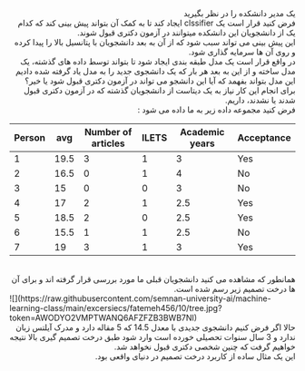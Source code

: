 <div dir="rtl">
یک مدیر دانشکده را در نظر بگیرید
<br/>
فرض کنید قرار است یک clssifier ایجاد کند تا به کمک آن بتواند پیش بینی کند که کدام یک از دانشجویان این دانشکده میتوانند در آزمون دکتری قبول شوند.
<br/>
این پیش بینی می تواند سبب شود که از آن به بعد دانشجویان با پتانسیل بالا را پیدا کرده و روی آن ها سرمایه گذاری شود.
<br/>
در واقع قرار است یک مدل طبقه بندی ایجاد شود تا بتواند توسط داده های گذشته، یک مدل ساخته و از این به بعد هر بار که یک دانشجوی جدید را به مدل یاد گرفته شده دادیم این مدل بتواند بفهمد که آیا این دانشجو می تواند در آزمون دکتری قبول شود یا خیر؟
<br/>
برای انجام این کار نیاز به یک دیتاست از دانشجویان گذشته که در آزمون دکتری قبول شدند یا نشدند، داریم.
<br/>
فرض کنید مجموعه داده زیر به ما داده می شود :
<br/>

</div>

| Person | avg  | Number of articles | ILETS | Academic years | Acceptance  |
|--------|------|--------------------|-------|----------------|-------------|
| 1      | 19.5 | 3                  | 1     | 3              | Yes         |
| 2      | 16.5 | 0                  | 1     | 4              | No          |
| 3      | 15   | 0                  | 0     | 3              | No          |
| 4      | 17   | 2                  | 1     | 2.5            | Yes         |
| 5      | 18.5 | 2                  | 0     | 2.5            | Yes         |
| 6      | 15.5 | 1                  | 1     | 2.5            | No          |
| 7      | 19   | 3                  | 1     | 3              | Yes         |

<br/>
<div dir="rtl">
همانطور که مشاهده می کنید دانشجویان قبلی ما مورد بررسی قرار گرفته اند و برای آن ها درخت تصمیم زیر رسم شده است.
<br/>
</div>
![](https://raw.githubusercontent.com/semnan-university-ai/machine-learning-class/main/excersiecs/fatemeh456/10/tree.jpg?token=AWODYO2VMPTWANQ6AFZFZB3BWB7NI)
<br/>
<div dir="rtl">
حالا اگر فرض کنیم دانشجوی جدیدی با معدل 14.5 که 5 مقاله دارد و مدرک آیلتس زبان ندارد و 3 سال سنوات تحصیلی خورده است وارد شود طبق درخت تصمیم گیری بالا نتیجه خواهیم گرفت که چنین شخصی دکتری قبول نخواهد شد.
<br/>
این یک مثال ساده از کاربرد درخت تصمیم در دنیای واقعی بود.
</div>
